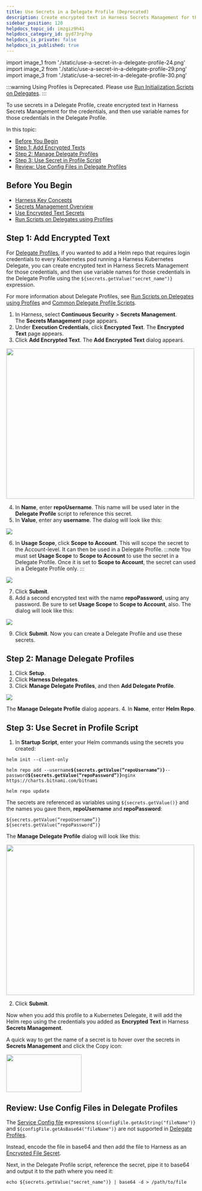 ```yaml
---
title: Use Secrets in a Delegate Profile (Deprecated)
description: Create encrypted text in Harness Secrets Management for the credentials, and then use variable names for those credentials in the Delegate Profile.
sidebar_position: 120
helpdocs_topic_id: imzgiz9h41
helpdocs_category_id: gyd73rp7np
helpdocs_is_private: false
helpdocs_is_published: true
---
```



import image_1 from './static/use-a-secret-in-a-delegate-profile-24.png'
import image_2 from './static/use-a-secret-in-a-delegate-profile-29.png'
import image_3 from './static/use-a-secret-in-a-delegate-profile-30.png'

:::warning
Using Profiles is Deprecated. Please use [Run Initialization Scripts on Delegates](run-initialization-scripts-on-delegates.md).
:::

To use secrets in a Delegate Profile, create encrypted text in Harness Secrets Management for the credentials, and then use variable names for those credentials in the Delegate Profile.

In this topic:

* [Before You Begin](#before-you-begin)
* [Step 1: Add Encrypted Texts](#step-1-add-encrypted-texts)
* [Step 2: Manage Delegate Profiles](#step-2-manage-delegate-profiles)
* [Step 3: Use Secret in Profile Script](#step-3-use-secret-in-profile-script)
* [Review: Use Config Files in Delegate Profiles](#review-use-config-files-in-delegate-profiles)

## Before You Begin

* [Harness Key Concepts](../../../starthere-firstgen/harness-key-concepts.md)
* [Secrets Management Overview](../../security/secrets-management/secret-management.md)
* [Use Encrypted Text Secrets](../../security/secrets-management/use-encrypted-text-secrets.md)
* [Run Scripts on Delegates using Profiles](run-scripts-on-the-delegate-using-profiles.md)

## Step 1: Add Encrypted Text

For [Delegate Profiles](delegate-installation.md#delegate-profiles), if you wanted to add a Helm repo that requires login credentials to every Kubernetes pod running a Harness Kubernetes Delegate, you can create encrypted text in Harness Secrets Management for those credentials, and then use variable names for those credentials in the Delegate Profile using the `${secrets.getValue("secret_name")}` expression.

For more information about Delegate Profiles, see [Run Scripts on Delegates using Profiles](run-scripts-on-the-delegate-using-profiles.md) and [Common Delegate Profile Scripts](../../techref-category/account-ref/delegate-ref/common-delegate-profile-scripts.md).

1. In Harness, select **Continuous Security** > **Secrets Management**.  
The **Secrets Management** page appears.
2. Under **Execution Credentials**, click **Encrypted Text**. The **Encrypted Text** page appears.
3. Click **Add Encrypted Text**. The **Add Encrypted Text** dialog appears.


<img src={image_1} height="400" width="500" />



4. In **Name**, enter **repoUsername**. This name will be used later in the **Delegate Profile** script to reference this secret.
5. In **Value**, enter any **username**. The dialog will look like this:

![](./static/use-a-secret-in-a-delegate-profile-25.png)

6. In **Usage Scope**, click **Scope to Account**. This will scope the secret to the Account-level. It can then be used in a Delegate Profile.
:::note
You must set **Usage Scope** to **Scope to Account** to use the secret in a Delegate Profile. Once it is set to **Scope to Account**, the secret can used in a Delegate Profile only.
:::

![](./static/use-a-secret-in-a-delegate-profile-26.png)

7. Click **Submit**.
8. Add a second encrypted text with the name **repoPassword**, using any password. Be sure to set **Usage Scope** to **Scope to Account**, also. The dialog will look like this:

![](./static/use-a-secret-in-a-delegate-profile-27.png)

9. Click **Submit**. Now you can create a Delegate Profile and use these secrets.

## Step 2: Manage Delegate Profiles

1. Click **Setup**.
2. Click **Harness Delegates**.
3. Click **Manage Delegate Profiles**, and then **Add Delegate Profile**.

![](./static/use-a-secret-in-a-delegate-profile-28.png)

The **Manage Delegate Profile** dialog appears.
4. In **Name**, enter **Helm Repo**.

## Step 3: Use Secret in Profile Script

1. In **Startup Script**, enter your Helm commands using the secrets you created:  
  
`helm init --client-only`  
  
`helm repo add --username`**`${secrets.getValue(“repoUsername”)}`**`--password`**`${secrets.getValue(“repoPassword”)}`**`nginx https://charts.bitnami.com/bitnami`  
  
`helm repo update`  
  
The secrets are referenced as variables using `${secrets.getValue()}` and the names you gave them, **repoUsername** and **repoPassword**:  
  
`${secrets.getValue(“repoUsername”)}`  
`${secrets.getValue(“repoPassword”)}`  
  
The **Manage Delegate Profile** dialog will look like this:


<img src={image_2} height="400" width="500" />


2. Click **Submit**.

Now when you add this profile to a Kubernetes Delegate, it will add the Helm repo using the credentials you added as **Encrypted Text** in Harness **Secrets Management**.

A quick way to get the name of a secret is to hover over the secrets in **Secrets Management** and click the Copy icon:


<img src={image_3} height="100" width="200" />


## Review: Use Config Files in Delegate Profiles

The [Service Config file](../../../continuous-delivery/model-cd-pipeline/setup-services/add-service-level-configuration-files.md) expressions `${configFile.getAsString("fileName")}` and `${configFile.getAsBase64("fileName")}` are not supported in [Delegate Profiles](run-scripts-on-the-delegate-using-profiles.md).

Instead, encode the file in base64 and then add the file to Harness as an [Encrypted File Secret](../../security/secrets-management/use-encrypted-file-secrets.md).

Next, in the Delegate Profile script, reference the secret, pipe it to base64 and output it to the path where you need it:


```
echo ${secrets.getValue("secret_name")} | base64 -d > /path/to/file
```

